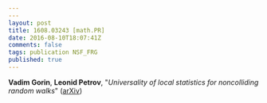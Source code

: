 ```yaml
---
---
layout: post
title: 1608.03243 [math.PR]
date: 2016-08-10T18:07:41Z
comments: false
tags: publication NSF_FRG
published: true
---
```


<b>Vadim Gorin</b>, <b>Leonid Petrov</b>, "<i>Universality of local statistics for noncolliding random walks</i>" ([arXiv](https://arxiv.org/abs/1608.03243))

